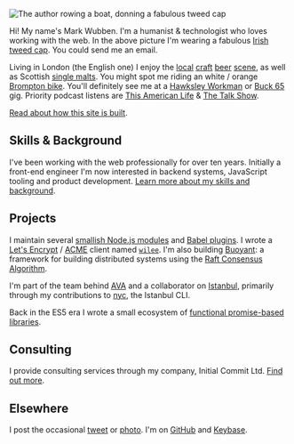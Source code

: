 ![The author rowing a boat, donning a fabulous tweed
cap](rowing.jpg)

Hi! My name's Mark Wubben. I'm a humanist & technologist who loves working with
the web. In the above picture I'm wearing a fabulous [Irish tweed
cap](http://www.aransweatermarket.com/irish-tweed-flat-caps). You could <a
data-email="bcd1ddced7fcd2d3cad9d1ded9ceded3ced292d2d9c8">send me an email</a>.

Living in London (the English one) I enjoy the
[local](http://www.beavertownbrewery.co.uk/)
[craft](http://anspachandhobday.com/) [beer](http://www.thekernelbrewery.com/)
[scene](http://www.partizanbrewing.co.uk/), as well as Scottish [single
malts](http://www.laphroaig.com/). You might spot me riding an white / orange
[Brompton bike](https://www.brompton.com/). You'll definitely see me at a
[Hawksley Workman](http://hawksleyworkman.com/) or [Buck 65](http://buck65.com/)
gig. Priority podcast listens are [This American
Life](http://www.thisamericanlife.org/) & [The Talk
Show](http://daringfireball.net/thetalkshow/).

[Read about how this site is built](/colophon).

## Skills & Background

I've been working with the web professionally for over ten years. Initially a
front-end engineer I'm now interested in backend systems, JavaScript tooling and
product development. [Learn more about my skills and
background](/skills-and-background).

## Projects

I maintain several [smallish Node.js modules](/projects/nodejs) and [Babel
plugins](/projects/babel-plugins). I wrote a [Let's
Encrypt](https://letsencrypt.org/) /
[ACME](https://ietf-wg-acme.github.io/acme/) client named
[`wilee`](/projects/wilee). I'm also building [Buoyant](/projects/buoyant): a
framework for building distributed systems using the [Raft Consensus
Algorithm](https://raft.github.io/).

I'm part of the team behind [AVA](https://github.com/avajs/ava) and a
collaborator on [Istanbul](https://github.com/istanbuljs/), primarily through my
contributions to [nyc](https://github.com/istanbuljs/nyc), the Istanbul CLI.

Back in the ES5 era I wrote a small ecosystem of [functional promise-based
libraries](/projects/legendary).

## Consulting

I provide consulting services through my company, Initial Commit Ltd. [Find out
more](/consulting).

## Elsewhere

I post the occasional [tweet](https://twitter.com/novemberborn) or
[photo](https://www.instagram.com/novemberborn/). I'm on
[GitHub](https://github.com/novemberborn) and
[Keybase](https://keybase.io/novemberborn).
